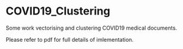 # COVID19_Clustering
Some work vectorising and clustering COVID19 medical documents. 

Please refer to pdf for full details of imlementation. 

